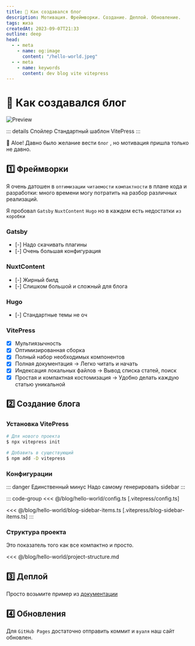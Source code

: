 ```yaml
---
title: 🚀 Как создавался блог
description: Мотивация. Фреймворки. Создание. Деплой. Обновление.
tags: жиза
createdAt: 2023-09-07T21:33
outline: deep
head:
  - - meta
    - name: og:image
      content: "/hello-world.jpeg"
  - - meta
    - name: keywords
      content: dev blog vite vitepress
---
```


# 🚀 Как создавался блог

![Preview](/hello-world.jpeg)

::: details Спойлер
Стандартный шаблон VitePress
:::

👋 Aloe! Давно было желание вести ```блог``` , но мотивация пришла только не давно.

## 1️⃣  Фреймворки

Я очень датошен в ```оптимизации``` ```читаемости``` ```компактности``` в плане кода и разработки:
много времени могу потратить на разбор различных реализаций.

Я пробовал ```Gatsby``` ```NuxtContent``` ```Hugo``` но в каждом есть недостатки ```из коробки```

### Gatsby

- [-] Надо скачивать плагины
- [-] Очень большая конфигурация

### NuxtContent

- [-] Жирный билд
- [-] Слишком большой и сложный для блога

### Hugo

- [-] Стандартные темы не оч

### VitePress

- [x] Мультиязычность
- [x] Оптимизированная сборка
- [x] Полный набор необходимых компонентов
- [x] Полная документация -> Легко читать и начать
- [x] Индексация локальных файлов -> Вывод списка статей, поиск
- [x] Простая и компактная костомизация -> Удобно делать каждую статью уникальной

## 2️⃣  Создание блога

### Установка VitePress

```bash
# Для нового проекта
$ npx vitepress init

# Добавить в существующий
$ npm add -D vitepress
```

### Конфигурации

::: danger Единственный минус
Надо самому генерировать sidebar
:::

::: code-group
<<< @/blog/hello-world/config.ts [.vitepress/config.ts]

<<< @/blog/hello-world/blog-sidebar-items.ts [.vitepress/blog-sidebar-items.ts]
:::


### Структура проекта

Это показатель того как все компактно и просто.

<<< @/blog/hello-world/project-structure.md

## 3️⃣  Деплой

Просто возьмите пример из [документации](https://vitepress.dev/guide/deploy)

## 4️⃣  Обновления

Для ```GitHub Pages``` достаточно отправить коммит и ```вуаля``` наш сайт обновлен.
